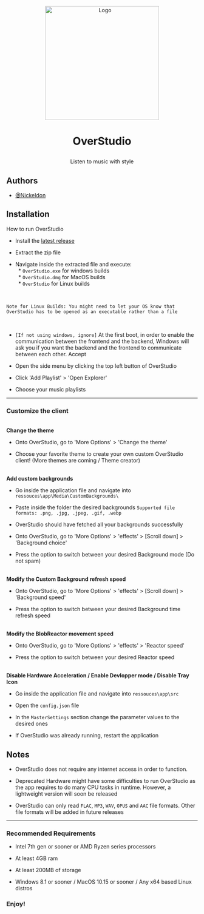 <p align="center" width="300" style="margin-bottom:0"><img src="https://github.com/Nickeldon/OverStudio/blob/main/Addons/logo/logowin.png" alt="Logo" width="300"></img></p>

# <p align="center">OverStudio</p>

<p align="center">Listen to music with style</p>



## Authors

- [@Nickeldon](https://github.com/Nickeldon)



## Installation

How to run OverStudio

- Install the [latest release](https://github.com/Nickeldon/OverStudio/releases/latest)

- Extract the zip file

- Navigate inside the extracted file and execute: </br>
&nbsp; * ``OverStudio.exe`` for windows builds </br>
&nbsp; * ``OverStudio.dmg`` for MacOS builds </br>
&nbsp; * ``OverStudio`` for Linux builds

</br>

``Note for Linux Builds: You might need to let your OS know that OverStudio has to be opened as an executable rather than a file``

</br>

- `[If not using windows, ignore]` At the first boot, in order to enable the communication between the frontend and the backend, Windows will ask you if you want the backend and the frontend to communicate between each other. Accept

- Open the side menu by clicking the top left button of OverStudio

- Click 'Add Playlist' > 'Open Explorer'

- Choose your music playlists

----------------------------------------

### Customize the client

</br>
<b>Change the theme</b>

- Onto OverStudio, go to 'More Options' > 'Change the theme'

- Choose your favorite theme to create your own custom OverStudio client! (More themes are coming / Theme creator)

</br>
<b>Add custom backgrounds</b>

- Go inside the application file and navigate into ``ressouces\app\Media\CustomBackgrounds\``

- Paste inside the folder the desired backgrounds `Supported file formats: .png, .jpg, .jpeg, .gif, .webp`

- OverStudio should have fetched all your backgrounds successfully

- Onto OverStudio, go to 'More Options' > 'effects' > [Scroll down] > 'Background choice'

- Press the option to switch between your desired Background mode (Do not spam)

</br>
<b>Modify the Custom Background refresh speed</b>

- Onto OverStudio, go to 'More Options' > 'effects' > [Scroll down] > 'Background speed'

- Press the option to switch between your desired Background time refresh speed

</br>
<b>Modify the BlobReactor movement speed</b>

- Onto OverStudio, go to 'More Options' > 'effects' > 'Reactor speed'

- Press the option to switch between your desired Reactor speed

</br>
<b>Disable Hardware Acceleration / Enable Devlopper mode / Disable Tray Icon</b>

- Go inside the application file and navigate into ``ressouces\app\src``
  
- Open the `config.json` file
  
- In the `MasterSettings` section change the parameter values to the desired ones

- If OverStudio was already running, restart the application


## Notes

- OverStudio does not require any internet access in order to function.

- Deprecated Hardware might have some difficulties to run OverStudio as the app requires to do many CPU tasks in runtime. However, a lightweight version will soon be released

- OverStudio can only read `FLAC`, `MP3`, `WAV`, `OPUS` and `AAC` file formats. Other file formats will be added in future releases

-----------------------------------------------------
### Recommended Requirements
- Intel 7th gen or sooner or AMD Ryzen series processors

- At least 4GB ram

- At least 200MB of storage

- Windows 8.1 or sooner / MacOS 10.15 or sooner / Any x64 based Linux distros


### Enjoy!

